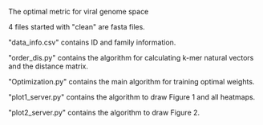 The optimal metric for viral genome space

4 files started with "clean" are fasta files. 

"data_info.csv" contains ID and family information.

"order_dis.py" contains the algorithm for calculating k-mer natural vectors and the distance matrix.

"Optimization.py" contains the main algorithm for training optimal weights.

"plot1_server.py" contains the algorithm to draw Figure 1 and all heatmaps.

"plot2_server.py" contains the algorithm to draw Figure 2.

